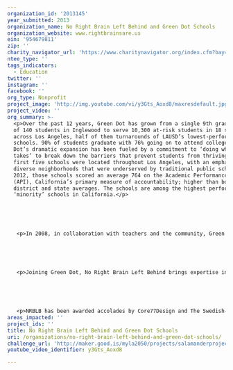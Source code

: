 ```yaml
---
organization_id: '2013145'
year_submitted: 2013
organization_name: No Right Brain Left Behind and Green Dot Schools
organization_website: www.rightbrainsare.us
ein: '954679811'
zip: ''
charity_navigator_url: 'https://www.charitynavigator.org/index.cfm?bay=search.profile&ein=954679811'
ntee_type: ''
tags_indicators:
  - Education
twitter: ''
instagram: ''
facebook: ''
org_type: Nonprofit
project_image: 'http://img.youtube.com/vi/y3Gts_Aoxd8/maxresdefault.jpg'
project_video: ''
org_summary: >-
  <p>Over the past 12 years, Green Dot has grown from a single 9th grade class
  of 140 students in Inglewood to serve 10,300 at-risk students in 18 schools
  across Los Angeles, half of them turnarounds of LAUSD’s lowest-performing
  schools. 90% of students graduate with 76% going on to attend college. Green
  Dot’s dramatic expansion has been fueled by a commitment to ‘doing what it
  takes’ to break down the barriers that prevent students from thriving. Our
  first five schools were located throughout Los Angeles, with an emphasis on
  diverse neighborhoods that were underserved by traditional public schools. In
  2012, those schools scored an average 764 on the Academic Performance Index
  (API), California’s primary measure of accountability; higher than both
  district and state averages. The schools are among the highest performing
  ‘minority’ schools in California.</p>
   
   
   
   
   
   <p>In 2008, in collaboration with teachers and the community, Green Dot won control of Alain Leroy Locke High School, one of the lowest-achieving schools in the nation. Four years into the transformation, the Locke schools scored over 600 API compared to a pre-transformation score of 511. In 2010, Green Dot launched a new strategy to address the chronic attainment levels of incoming 9th graders through the opening of high-quality middle schools, two the result of a takeover of Henry Clay Middle School, ranked as the worst middle school in California. Concurrently, LAUSD invited us to take over David Starr Jordan High School, located in the heart of the Jordan Downs housing project in Watts. Early indicators suggest that students at these schools are already experiencing significant gains under the Green Dot model. </p>
   
   
   
   
   
   <p>Joining Green Dot, No Right Brain Left Behind brings expertise in design-centered problem solving. NRBLB started a movement in 2011 that highlighted the wide-scale concerns for the country’s creativity crisis and the desire to find solutions. During a seven day innovation challenge, NRBLB asked the best in the creative industries to develop ‘creativity generators’ to be used in the classroom. Renowned innovators and experts including Sir Ken Robinson, Yves Behar, Daniel Pink, Deepak Chopra, and Scott Belsky joined the cause. Over 150 world-class companies such as Frog Design, BBDO, Wolff Olins, and Saatchi&Saatchi developed over 300 concepts. The winning concept received in-company funding to bring their concept to action. </p>
   
   
   
   
   
   <p>NRBLB has been awarded accolades by Core77Design and The Swedish-American Chamber of Commerce; presented at events such as TEDx, Art Directors Club, and LiveWire; and been featured in FastCompany, GOOD Magazine, Core77, BrainPickings, Design Mind, and Art Rebels. To date, NRBLB has built a strong coalition of companies, design schools, education networks, and creative professionals able to develop scalable, low-cost, and adoptable innovation tools that enhance creativity inside and outside of classrooms. </p>
areas_impacted: ''
project_ids: ''
title: No Right Brain Left Behind and Green Dot Schools
uri: /organizations/no-right-brain-left-behind-and-green-dot-schools/
challenge_url: 'http://maker.good.is/myla2050/projects/salamanderproject.html'
youtube_video_identifier: y3Gts_Aoxd8

---
```

